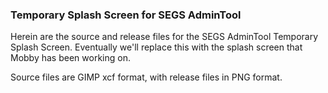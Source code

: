### Temporary Splash Screen for SEGS AdminTool
Herein are the source and release files for the SEGS AdminTool Temporary Splash 
Screen. Eventually we'll replace this with the splash screen that Mobby has been 
working on.

Source files are GIMP xcf format, with release files in PNG format.
